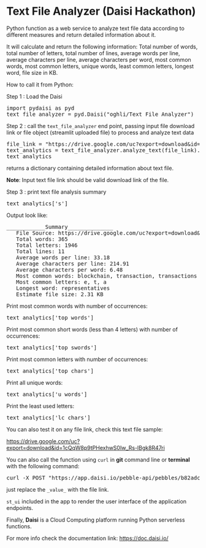 # Text File Analyzer (Daisi Hackathon)

Python function as a web service to analyze text file data according to different measures and return detailed information about it.

It will calculate and return the following information:
Total number of words, total number of letters, total number of lines, average words per line, average characters per line, average characters per word, most common words, most common letters, unique words, least common letters, longest word, file size in KB.

How to call it from Python:

Step 1 : Load the Daisi

<pre>
import pydaisi as pyd
text_file_analyzer = pyd.Daisi("oghli/Text File Analyzer")
</pre>
Step 2 : call the `text_file_analyzer` end point, passing input file download link or file object (streamlit uploaded file) to process and analyze text data

<pre>
file_link = "https://drive.google.com/uc?export=download&id=1r1Urz_92YixjegWvaW_6cVTJQvGCOmGk"
text_analytics = text_file_analyzer.analyze_text(file_link).value
text_analytics
</pre>

returns a dictionary containing detailed information about text file.

**Note**: Input text file link should be valid download link of the file.

Step 3 : print text file analysis summary 
<pre>
text_analytics['s']
</pre>

Output look like:
<pre>
____________Summary______________
   File Source: https://drive.google.com/uc?export=download&id=1r1Urz_92YixjegWvaW_6cVTJQvGCOmGk
   Total words: 365
   Total letters: 1946
   Total lines: 11
   Average words per line: 33.18
   Average characters per line: 214.91
   Average characters per word: 6.48
   Most common words: blockchain, transaction, transactions
   Most common letters: e, t, a
   Longest word: representatives
   Estimate file size: 2.31 KB
</pre>

Print most common words with number of occurrences:
<pre>
text_analytics['top_words']
</pre>

Print most common short words (less than 4 letters) with number of occurrences:
<pre>
text_analytics['top_swords']
</pre>

Print most common letters with number of occurrences:
<pre>
text_analytics['top_chars']
</pre>

Print all unique words:
<pre>
text_analytics['u_words']
</pre>

Print the least used letters:
<pre>
text_analytics['lc_chars']
</pre>

You can also test it on any file link, check this text file sample: 

https://drive.google.com/uc?export=download&id=1cQqW8p9tPHexhwS0Iw_Rs-lBgk8R47ri

You can also call the function using `curl` in **git** command line or **terminal** with the following command:
<pre>
curl -X POST "https://app.daisi.io/pebble-api/pebbles/b82adc6f-6869-4b06-abe9-6d0fedb36ed8/compute/analyze_text" -H "Content-Type: application/json" -d '{"file_url": "_value_"}'
</pre>

just replace the `_value_` with the file link.

`st_ui` included in the app to render the user interface of the application endpoints.

Finally, **Daisi** is a Cloud Computing platform running Python serverless functions.

For more info check the documentation link: https://doc.daisi.io/

